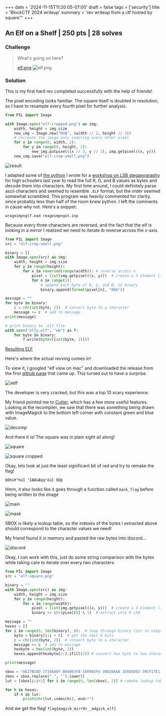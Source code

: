 +++
date = '2024-11-15T11:20:05-07:00'
draft = false
tags = ['security']
title = 'BlockCTF 2024 writeup'
summary = 'rev writeup from a ctf hosted by square:tm:'
+++

## An Elf on a Shelf | 250 pts | 28 solves
### Challenge

> What's going on here?
>
> [elf.png](https://2024.blockctf.com/files/4be45aef3559f0c0221113248b5feadf/elf.png?token=eyJ1c2VyX2lkIjo0ODEsInRlYW1faWQiOjI4MiwiZmlsZV9pZCI6NDd9.ZzeTDg.IbPkgi5asnzZLkvtK_KwmlC-TVM)
> ![elf.png](/block/elf.png)

### Solution
This is my first hard rev completed successfully with the help of friends!

The pixel encoding looks familiar. The square itself is doubled in resolution, so I have to resample every fourth pixel for further analysis.
```python
from PIL import Image

with Image.open("elf-cropped.png") as img:
    width, height = img.size
    new_img = Image.new("RGB", (width // 2, height // 2))
    # recreate the image only sampling every other pixel
    for x in range(0, width, 2):
        for y in range(0, height, 2):
            new_img.putpixel((x // 2, y // 2), img.getpixel((x, y)))
    new_img.save("elf-crop-small.png")
```
![result](/block/elf-crop-small.png)

I adapted some of [the python](https://replit.com/@molly30/Kitty-Steganography#README.md) I wrote for a [workshop on LSB steganography](https://docs.google.com/presentation/d/1ciClWVrxGWm2nRxe3EIslmAv1vtBA__4nUsYF9Yz1jQ/edit#slide=id.g2cac06ecf6d_0_62) for high schoolers last year to read the full R, G, and B values as bytes and decode them into characters. My first time around, I could definitely parse ascii characters and seemed to resemble `.ELF` format, but the order seemed somewhat scrambled. This program was heavily commented for clarity, since probably less than half of the room knew python. I left the comments in cause why not.
Here's a snippet:
```
wrageimpnglf.ead reageimpngut.inp
```

Because every three characters are reversed, and the fact that the elf is looking in a *mirror* I realized we need to iterate ib reverse across the x-axis.
```python
from PIL import Image
src = "elf-crop-small.png"

binary = []
with Image.open(src) as img:
    width, height = img.size
    for y in range(height):
        for x in reversed(range(width)): # reverse across x
            pixel = list(img.getpixel((x, y)))  # create a 3 element list: [R, G, B]
            for n in range(3):
                # append each byte of R, G, and B, to binary
                binary.append(format(pixel[n], "08b"))

message = ""
for byte in binary: 
    c = chr(int(byte, 2))  # convert byte to a character
    message += c  # add to message
print(message)

# print binary to .elf file
with open("elfy.elf", "wb") as f:
    for byte in binary:
        f.write(bytes([int(byte, 2)]))

```
[Resulting ELF](/block/elfy.elf)

Here's where the actual revving comes in!

To view it, I googled "elf view on mac" and downloaded the release from the first [github page](https://github.com/horsicq/XELFViewer) that came up. This turned out to have a surprise.

![xelf](/block/xelf.png)

The developer is very cracked, but this was a top 10 scary experience.

My friend pointed me to [Cutter](https://cutter.re/), which has a few more useful features. Looking at the recompiler, we saw that there was something being drawn with ImageMagick to the bottom left corner with constant green and blue value.

![decomp](/block/magick.png)

And there it is! The square was in plain sight all along!

![square](/block/square.png)

![square cropped](/block/elf-square.png)

Okay, lets look at just the least significant bit of red and try to remake the flag!
```
QÕhü¥¹hüI ¹IÆÆúÆqq¹õüI ÕQþ
```

Hmm, it also looks like it goes through a function called `mask_flag` before being written to the image

![main](/block/main.png)

![mask](/block/mask.png)

SBOX is likely a lookup table, so the indexes of the bytes I extracted above should correspond to the character values we need!

My friend found it in memory and pasted the raw bytes into discord...

![discord](/block/discord.png)

Okay, I can work with this, just do some string comparison with the bytes while taking care to iterate over every two characters:

```python
from PIL import Image
src = "elf-square.png"

binary = "" 
with Image.open(src) as img:
    width, height = img.size
    for y in range(height):  
        for x in range(width):
            pixel = list(img.getpixel((x, y)))  # create a 3 element list: [R, G, B]
            binary += str(pixel[0] & 1)  # extract only R LSB

message = ""
hexes = []
for i in range(0, len(binary), 8):  # loop through binary list in steps of 8
    byte = binary[i:i + 8]  # get the next 8 bits
    c = chr(int(byte, 2))  # convert byte to a character
    message += c  # add to message
    hexbyte = hex(int(byte, 2))
    hexes.append(hexbyte[2:].zfill(2)) # convert hex byte to two character string

print(message)

sbox = "AE27B18D 7719A46F B04891F8 1669EEF6 30D2DAAA 2E885D63 39CF17E1 B5E23C1A AC3E078E CD763F38 B67EF0C7 97AD8252 FADCDE86 F529587C FB5A35F4 2DE98B0B 12C4838A B8D60C1C 4EE32154 2CCA9A70 BB06ABE7 595EFDFF 558F0EE4 C5348C71 CE687209 4C0151FC 6C494B1B D5B97F4D 850FC6DB 1DAF9564 90570AA5 04FE50BC 107B759C A07DDDE8 1FC83178 81D960CC ED5323B2 5F9B9D94 14057AC1 5B80DF26 28A1EFB4 99252A4A 983A8903 47C26BC3 5CA702F1 D740F9D0 2FC036D4 45736AB3 61D14167 6E209642 22371556 BA441846 CB1E33D8 A60092EB 3D242B62 EC13E584 E0659FE6 F3F2B74F 93BFF7D3 EA6D8732 66080DC9 A243A879 74BD11BE A99E3BA3"
sbox = sbox.replace(" ", "").lower()
lut = [sbox[i:i+2] for i in range(0, len(sbox), 2)] # remake lookup table

for h in hexes:
    if h in lut:
        print(chr(lut.index(h)), end="")
```

And we get the flag! `flag{magick_mirr0r__m4gick_elf}`